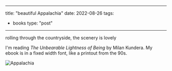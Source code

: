
---
title: "beautiful Appalachia"
date: 2022-08-26
tags: 
  - books
type: "post"
---

rolling through the countryside, the scenery is lovely 

I'm reading _The Unbearable Lightness of Being_ by Milan Kundera. My ebook is in a fixed width font, like a printout from the 90s.

![Appalachia](https://lh3.googleusercontent.com/pw/AL9nZEUbqFHqqJL6vtHWcL-ol-L3uVw1KwbqKvD-V7JdPnZZk6Ooe-LYYu0LGMaqVASBWPp_IUzLG-NUW6GSh-1pK2gLM8IU4KS13T9-kXpro6v0oYlyr8EdZEcskzNPgzTKFlNIEas9Uh_aJF_wgJFfpPtZfQ=w1080-h810-no)
